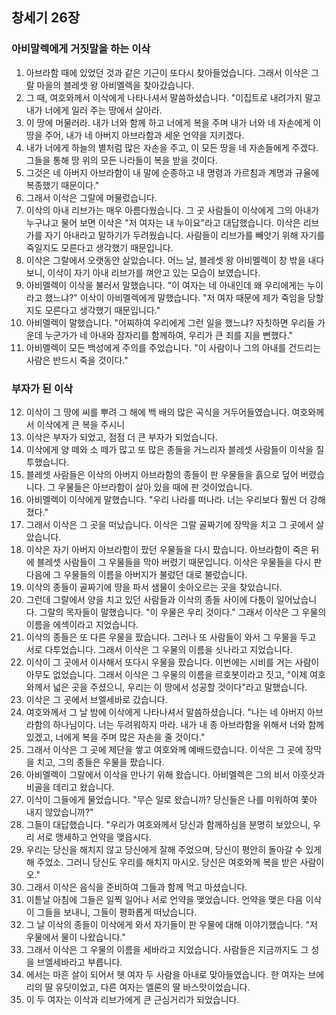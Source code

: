## 창세기 26장

### 아비말렉에게 거짓말을 하는 이삭
1. 아브라함 때에 있었던 것과 같은 기근이 또다시 찾아들었습니다. 그래서 이삭은 그랄 마을의 블레셋 왕 아비멜렉을 찾아갔습니다.
2. 그 때, 여호와께서 이삭에게 나타나셔서 말씀하셨습니다. "이집트로 내려가지 말고 내가 너에게 일러 주는 땅에서 살아라.
3. 이 땅에 머물러라. 내가 너와 함께 하고 너에게 복을 주며 내가 너와 네 자손에게 이 땅을 주어, 내가 네 아버지 아브라함과 세운 언약을 지키겠다.
4. 내가 너에게 하늘의 별처럼 많은 자손을 주고, 이 모든 땅을 네 자손들에게 주겠다. 그들을 통해 땅 위의 모든 나라들이 복을 받을 것이다.
5. 그것은 네 아버지 아브라함이 내 말에 순종하고 내 명령과 가르침과 계명과 규율에 복종했기 때문이다."
6. 그래서 이삭은 그랄에 머물렀습니다.
7. 이삭의 아내 리브가는 매우 아름다웠습니다. 그 곳 사람들이 이삭에게 그의 아내가 누구냐고 물어 보면 이삭은 "저 여자는 내 누이요"라고 대답했습니다. 이삭은 리브가를 자기 아내라고 말하기가 두려웠습니다. 사람들이 리브가를 빼앗기 위해 자기를 죽일지도 모른다고 생각했기 때문입니다.
8. 이삭은 그랄에서 오랫동안 살았습니다. 어느 날, 블레셋 왕 아비멜렉이 창 밖을 내다보니, 이삭이 자기 아내 리브가를 껴안고 있는 모습이 보였습니다.
9. 아비멜렉이 이삭을 불러서 말했습니다. "이 여자는 네 아내인데 왜 우리에게는 누이라고 했느냐?" 이삭이 아비멜렉에게 말했습니다. "저 여자 때문에 제가 죽임을 당할지도 모른다고 생각했기 때문입니다."
10. 아비멜렉이 말했습니다. "어찌하여 우리에게 그런 일을 했느냐? 자칫하면 우리들 가운데 누군가가 네 아내와 잠자리를 함께하여, 우리가 큰 죄를 지을 뻔했다."
11. 아비멜렉이 모든 백성에게 주의를 주었습니다. "이 사람이나 그의 아내를 건드리는 사람은 반드시 죽을 것이다."
### 부자가 된 이삭
12. 이삭이 그 땅에 씨를 뿌려 그 해에 백 배의 많은 곡식을 거두어들였습니다. 여호와께서 이삭에게 큰 복을 주시니
13. 이삭은 부자가 되었고, 점점 더 큰 부자가 되었습니다.
14. 이삭에게 양 떼와 소 떼가 많고 또 많은 종들을 거느리자 블레셋 사람들이 이삭을 질투했습니다.
15. 블레셋 사람들은 이삭의 아버지 아브라함의 종들이 판 우물들을 흙으로 덮어 버렸습니다. 그 우물들은 아브라함이 살아 있을 때에 판 것이었습니다.
16. 아비멜렉이 이삭에게 말했습니다. "우리 나라를 떠나라. 너는 우리보다 훨씬 더 강해졌다."
17. 그래서 이삭은 그 곳을 떠났습니다. 이삭은 그랄 골짜기에 장막을 치고 그 곳에서 살았습니다.
18. 이삭은 자기 아버지 아브라함이 팠던 우물들을 다시 팠습니다. 아브라함이 죽은 뒤에 블레셋 사람들이 그 우물들을 막아 버렸기 때문입니다. 이삭은 우물들을 다시 판 다음에 그 우물들의 이름을 아버지가 불렀던 대로 불렀습니다.
19. 이삭의 종들이 골짜기에 땅을 파서 샘물이 솟아오르는 곳을 찾았습니다.
20. 그런데 그랄에서 양을 치고 있던 사람들과 이삭의 종들 사이에 다툼이 일어났습니다. 그랄의 목자들이 말했습니다. "이 우물은 우리 것이다." 그래서 이삭은 그 우물의 이름을 에섹이라고 지었습니다.
21. 이삭의 종들은 또 다른 우물을 팠습니다. 그러나 또 사람들이 와서 그 우물을 두고 서로 다투었습니다. 그래서 이삭은 그 우물의 이름을 싯나라고 지었습니다.
22. 이삭이 그 곳에서 이사해서 또다시 우물을 팠습니다. 이번에는 시비를 거는 사람이 아무도 없었습니다. 그래서 이삭은 그 우물의 이름을 르호봇이라고 짓고, "이제 여호와께서 넓은 곳을 주셨으니, 우리는 이 땅에서 성공할 것이다"라고 말했습니다.
23. 이삭은 그 곳에서 브엘세바로 갔습니다.
24. 여호와께서 그 날 밤에 이삭에게 나타나셔서 말씀하셨습니다. "나는 네 아버지 아브라함의 하나님이다. 너는 두려워하지 마라. 내가 내 종 아브라함을 위해서 너와 함께 있겠고, 너에게 복을 주며 많은 자손을 줄 것이다."
25. 그래서 이삭은 그 곳에 제단을 쌓고 여호와께 예배드렸습니다. 이삭은 그 곳에 장막을 치고, 그의 종들은 우물을 팠습니다.
26. 아비멜렉이 그랄에서 이삭을 만나기 위해 왔습니다. 아비멜렉은 그의 비서 아훗삿과 비골을 데리고 왔습니다.
27. 이삭이 그들에게 물었습니다. "무슨 일로 왔습니까? 당신들은 나를 미워하여 쫓아 내지 않았습니까?"
28. 그들이 대답했습니다. "우리가 여호와께서 당신과 함께하심을 분명히 보았으니, 우리 서로 맹세하고 언약을 맺읍시다.
29. 우리는 당신을 해치지 않고 당신에게 잘해 주었으며, 당신이 평안히 돌아갈 수 있게 해 주었소. 그러니 당신도 우리를 해치지 마시오. 당신은 여호와께 복을 받은 사람이오."
30. 그래서 이삭은 음식을 준비하여 그들과 함께 먹고 마셨습니다.
31. 이튿날 아침에 그들은 일찍 일어나 서로 언약을 맺었습니다. 언약을 맺은 다음 이삭이 그들을 보내니, 그들이 평화롭게 떠났습니다.
32. 그 날 이삭의 종들이 이삭에게 와서 자기들이 판 우물에 대해 이야기했습니다. "저 우물에서 물이 나왔습니다."
33. 그래서 이삭은 그 우물의 이름을 세바라고 지었습니다. 사람들은 지금까지도 그 성을 브엘세바라고 부릅니다.
34. 에서는 마흔 살이 되어서 헷 여자 두 사람을 아내로 맞아들였습니다. 한 여자는 브에리의 딸 유딧이었고, 다른 여자는 엘론의 딸 바스맛이었습니다.
35. 이 두 여자는 이삭과 리브가에게 큰 근심거리가 되었습니다.